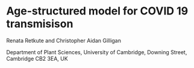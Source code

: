 # Age-structured model for COVID 19 transmisison
Renata Retkute and Christopher Aidan Gilligan

Department of Plant Sciences, University of Cambridge, Downing Street, Cambridge
CB2 3EA, UK



